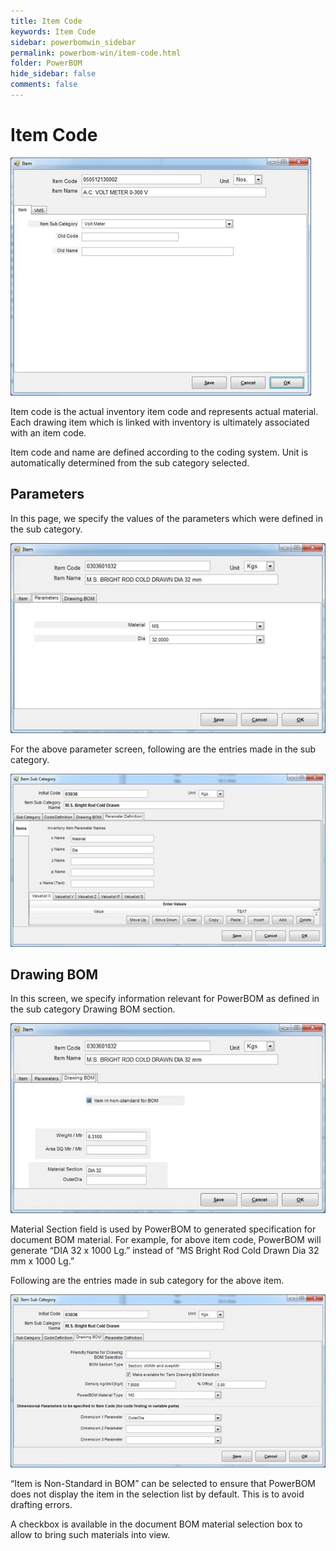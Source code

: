 ```yaml
---
title: Item Code
keywords: Item Code
sidebar: powerbomwin_sidebar
permalink: powerbom-win/item-code.html
folder: PowerBOM
hide_sidebar: false
comments: false
---
```


# Item Code

![](/images/item-code.png)

Item code is the actual inventory item code and represents actual material. Each drawing item which is linked with inventory is ultimately associated with an item code.

Item code and name are defined according to the coding system. Unit is automatically determined from the sub category selected.

## Parameters

In this page, we specify the values of the parameters which were defined in the sub category.

![](/images/parameters-item.png)

For the above parameter screen, following are the entries made in the sub category.


![](/images/parameters-item-sub-category.png)

## Drawing BOM

In this screen, we specify information relevant for PowerBOM as defined in the sub category Drawing BOM section.

![](/images/drawing-bom-item.png)

Material Section field is used by PowerBOM to generated specification for document BOM material. For example, for above item code, PowerBOM will generate “DIA 32 x 1000 Lg.” instead of “MS Bright Rod Cold Drawn Dia 32 mm x 1000 Lg.”

Following are the entries made in sub category for the above item.

![](/images/drawing-bom-item-sub-category.png)

“Item is Non-Standard in BOM” can be selected to ensure that PowerBOM does not display the item in the selection list by default. This is to avoid drafting errors.

A checkbox is available in the document BOM material selection box to allow to bring such materials into view.

